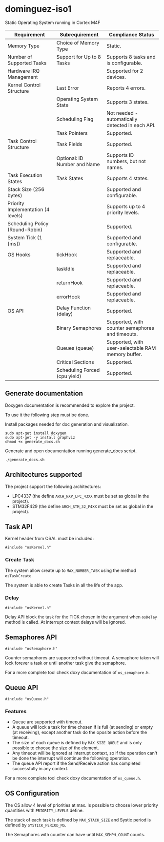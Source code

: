 # dominguez-iso1

Static Operating System running in Cortex M4F

| Requirement                        | Subrequirement                | Compliance Status                                  |
| ---------------------------------- | ----------------------------- | -------------------------------------------------- |
| Memory Type                        | Choice of Memory Type         | Static.                                            |
| Number of Supported Tasks          | Support for Up to 8 Tasks     | Supports 8 tasks and is configurable.              |
| Hardware IRQ Management            |                               | Supported for 2 devices.                           |
| Kernel Control Structure           | Last Error                    | Reports 4 errors.                                  |
|                                    | Operating System State        | Supports 3 states.                                 |
|                                    | Scheduling Flag               | Not needed - automatically detected in each API.   |
|                                    | Task Pointers                 | Supported.                                         |
| Task Control Structure             | Task Fields                   | Supported.                                         |
|                                    | Optional: ID Number and Name  | Supports ID numbers, but not names.                |
| Task Execution States              | Task States                   | Supports 4 states.                                 |
| Stack Size (256 bytes)             |                               | Supported and configurable.                        |
| Priority Implementation (4 levels) |                               | Supports up to 4 priority levels.                  |
| Scheduling Policy (Round-Robin)    |                               | Supported.                                         |
| System Tick (1 [ms])               |                               | Supported and configurable.                        |
| OS Hooks                           | tickHook                      | Supported and replaceable.                         |
|                                    | taskIdle                      | Supported and replaceable.                         |
|                                    | returnHook                    | Supported and replaceable.                         |
|                                    | errorHook                     | Supported and replaceable.                         |
| OS API                             | Delay Function (delay)        | Supported.                                         |
|                                    | Binary Semaphores             | Supported, with counter semaphores and timeouts.   |
|                                    | Queues (queue)                | Supported, with user-selectable RAM memory buffer. |
|                                    | Critical Sections             | Supported.                                         |
|                                    | Scheduling Forced (cpu yield) | Supported.                                         |

## Generate documentation
Doxygen documentation is recommended to explore the project.

To use it the following step must be done.

Install packages needed for doc generation and visualization.

```
sudo apt-get install doxygen
sudo apt-get -y install graphviz
chmod +x generate_docs.sh
```
Generate and open documentation running generate_docs script.

```
./generate_docs.sh

```
## Architectures supported

The project support the following architectures:
- LPC4337 (the define ```ARCH_NXP_LPC_43XX``` must be set as global in the project).
- STM32F429 (the define ```ARCH_STM_32_F4XX``` must be set as global in the project).

## Task API
Kernel header from OSAL must be included:
```
#include "osKernel.h"
```
### Create Task
The system allow create up to ```MAX_NUMBER_TASK``` using the method ```osTaskCreate```. 

The system is able to create Tasks in all the life of the app.


### Delay
```
#include "osKernel.h"
```
Delay API block the task for the TICK chosen in the argument when ```osDelay``` method is called. At interrupt context delays
will be ignored.

## Semaphores API
```
#include "osSemaphore.h"
```
Counter semaphores are supported without timeout. A semaphore taken will lock forever a task or until another task give the semaphore.

For a more complete tool check doxy documentation of ```os_semaphore.h```.

## Queue API
```
#include "osQueue.h"
```
### Features
- Queue are supported with timeout. 
- A queue will lock a task for time chosen if is full (at sending) or empty (at receiving), except another task do the oposite action before the timeout. 
- The size of each queue is defined by ```MAX_SIZE_QUEUE``` and is only possible to choose the size of the element. 
- Any timeout will be ignored at interrupt context, so if the operation can't be done the interrupt will continue the following operation.
- The queue API report if the Send/Receive action has completed successfully in any context.

For a more complete tool check doxy documentation of ```os_queue.h```.

## OS Configuration
The OS allow 4 level of priorities at max. Is possible to choose lower priority quantities with ```PRIORITY_LEVELS``` define.

The stack of each task is defined by ```MAX_STACK_SIZE``` and Systic period is defined by ```SYSTICK_PERIOD_MS```.

The Semaphores with counter can have until ```MAX_SEMPH_COUNT``` counts.
